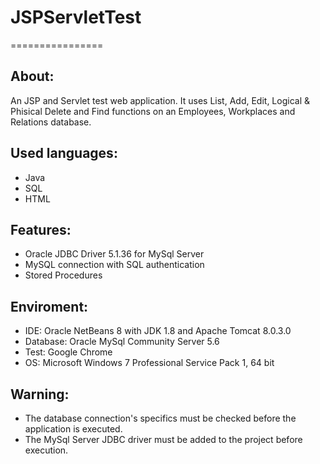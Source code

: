 # JSPServletTest
================


About:
------
An JSP and Servlet test web application. It uses List, Add, Edit, Logical & Phisical Delete and Find functions on an Employees, Workplaces and Relations database.


Used languages:
---------------
- Java
- SQL
- HTML


Features:
---------
- Oracle JDBC Driver 5.1.36 for MySql Server
- MySQL connection with SQL authentication
- Stored Procedures


Enviroment:
-----------
- IDE: Oracle NetBeans 8 with JDK 1.8 and Apache Tomcat 8.0.3.0
- Database: Oracle MySql Community Server 5.6
- Test: Google Chrome
- OS: Microsoft Windows 7 Professional Service Pack 1, 64 bit


Warning:
--------
- The database connection's specifics must be checked before the application is executed.
- The MySql Server JDBC driver must be added to the project before execution.
